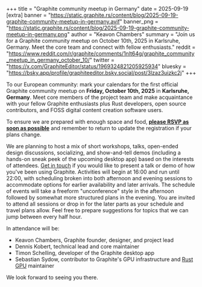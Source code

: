 +++
title = "Graphite community meetup in Germany"
date = 2025-09-19
[extra]
banner = "https://static.graphite.rs/content/blog/2025-09-19-graphite-community-meetup-in-germany.avif"
banner_png = "https://static.graphite.rs/content/blog/2025-09-19-graphite-community-meetup-in-germany.png"
author = "Keavon Chambers"
summary = "Join us for a Graphite community meetup on October 10th, 2025 in Karlsruhe, Germany. Meet the core team and connect with fellow enthusiasts."
reddit = "https://www.reddit.com/r/graphite/comments/1nlt64g/graphite_community_meetup_in_germany_october_10/"
twitter = "https://x.com/GraphiteEditor/status/1969324821205925934"
bluesky = "https://bsky.app/profile/graphiteeditor.bsky.social/post/3lzaz3uizkc2j"
+++

To our European community: mark your calendars for the first official Graphite community meetup on **Friday, October 10th, 2025** in **Karlsruhe, Germany**. Meet core members of the project team and make acquaintance with your fellow Graphite enthusiasts plus Rust developers, open source contributors, and FOSS digital content creation software users.

<!-- more -->

To ensure we are prepared with enough space and food, [**please RSVP as soon as possible**](https://luma.com/d0psfopk) and remember to return to update the registration if your plans change.

We are planning to host a mix of short workshops, talks, open-ended design discussions, socializing, and show-and-tell demos (including a hands-on sneak peek of the upcoming desktop app) based on the interests of attendees. [Get in touch](/contact) if you would like to present a talk or demo of how you've been using Graphite. Activities will begin at 16:00 and run until 22:00, with scheduling broken into both afternoon and evening sessions to accommodate options for earlier availability and later arrivals. The schedule of events will take a freeform "unconference" style in the afternoon followed by somewhat more structured plans in the evening. You are invited to attend all sessions or drop in for the later parts as your schedule and travel plans allow. Feel free to prepare suggestions for topics that we can jump between every half hour.

In attendance will be:

- Keavon Chambers, Graphite founder, designer, and project lead
- Dennis Kobert, technical lead and core maintainer
- Timon Schelling, developer of the Graphite desktop app
- Sebastian Sydow, contributor to Graphite's GPU infrastructure and <a href="https://rust-gpu.github.io/" target="_blank">Rust GPU</a> maintainer

We look forward to seeing you there.
